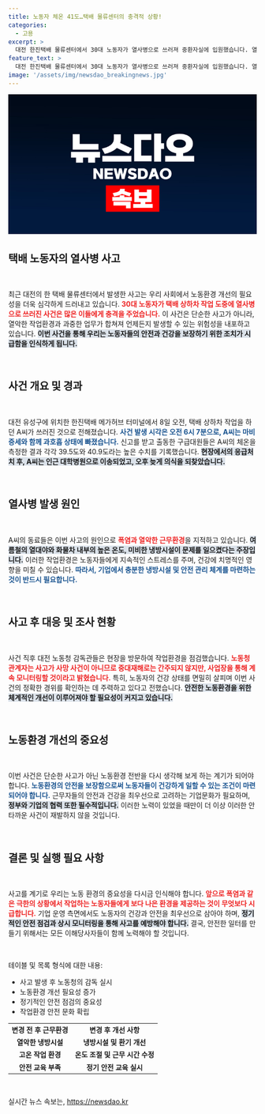 ```yaml
---
title: 노동자 체온 41도…택배 물류센터의 충격적 상황!
categories:
  - 고용
excerpt: >
  대전 한진택배 물류센터에서 30대 노동자가 열사병으로 쓰러져 중환자실에 입원했습니다. 열악한 작업 환경과 극심한 더위 속에서 발생한 이번 사고의 전말이 주목받고 있습니다.
feature_text: >
  대전 한진택배 물류센터에서 30대 노동자가 열사병으로 쓰러져 중환자실에 입원했습니다. 열악한 작업 환경과 극심한 더위 속에서 발생한 이번 사고의 전말이 주목받고 있습니다.
image: '/assets/img/newsdao_breakingnews.jpg'
---
```


<p><img src="/assets/img/newsdao_breakingnews.jpg" alt="flaretime 속보" /></p>

<h2 data-ke-size="size26">택배 노동자의 열사병 사고</h2>

<p data-ke-size="size16">&nbsp;</p>

<p>최근 대전의 한 택배 물류센터에서 발생한 사고는 우리 사회에서 노동환경 개선의 필요성을 더욱 심각하게 드러내고 있습니다. <b><span style="color: #ee2323;">30대 노동자가 택배 상하차 작업 도중에 열사병으로 쓰러진 사건은 많은 이들에게 충격을 주었습니다.</span></b> 이 사건은 단순한 사고가 아니라, 열악한 작업환경과 과중한 업무가 합쳐져 언제든지 발생할 수 있는 위험성을 내포하고 있습니다. <b><span style="background-color: #21538527;">이번 사건을 통해 우리는 노동자들의 안전과 건강을 보장하기 위한 조치가 시급함을 인식하게 됩니다.</span></b></p>

<p data-ke-size="size16">&nbsp;</p>

<h2 data-ke-size="size26">사건 개요 및 경과</h2>

<p data-ke-size="size16">&nbsp;</p>

<p>대전 유성구에 위치한 한진택배 메가허브 터미널에서 8일 오전, 택배 상하차 작업을 하던 A씨가 쓰러진 것으로 전해졌습니다. <b><span style="color: #1a5490;">사건 발생 시각은 오전 6시 7분으로, A씨는 마비 증세와 함께 과호흡 상태에 빠졌습니다.</span></b> 신고를 받고 출동한 구급대원들은 A씨의 체온을 측정한 결과 각각 39.5도와 40.9도라는 높은 수치를 기록했습니다. <b><span style="background-color: #21538527;">현장에서의 응급처치 후, A씨는 인근 대학병원으로 이송되었고, 오후 늦게 의식을 되찾았습니다.</span></b></p>

<p data-ke-size="size16">&nbsp;</p>

<h2 data-ke-size="size26">열사병 발생 원인</h2>

<p data-ke-size="size16">&nbsp;</p>

<p>A씨의 동료들은 이번 사고의 원인으로 <b><span style="color: #ee2323;">폭염과 열악한 근무환경</span></b>을 지적하고 있습니다. <b><span style="background-color: #21538527;">여름철의 열대야와 화물차 내부의 높은 온도, 미비한 냉방시설이 문제를 일으켰다는 주장입니다.</span></b> 이러한 작업환경은 노동자들에게 지속적인 스트레스를 주며, 건강에 치명적인 영향을 미칠 수 있습니다. <b><span style="color: #1a5490;">따라서, 기업에서 충분한 냉방시설 및 안전 관리 체계를 마련하는 것이 반드시 필요합니다.</span></b></p>

<p data-ke-size="size16">&nbsp;</p>

<h2 data-ke-size="size26">사고 후 대응 및 조사 현황</h2>

<p data-ke-size="size16">&nbsp;</p>

<p>사건 직후 대전 노동청 감독관들은 현장을 방문하여 작업환경을 점검했습니다. <b><span style="color: #ee2323;">노동청 관계자는 사고가 사망 사건이 아니므로 중대재해로는 간주되지 않지만, 사업장을 통해 계속 모니터링할 것이라고 밝혔습니다.</span></b> 특히, 노동자의 건강 상태를 면밀히 살피며 이번 사건의 정확한 경위를 확인하는 데 주력하고 있다고 전했습니다. <b><span style="background-color: #21538527;">안전한 노동환경을 위한 체계적인 개선이 이루어져야 할 필요성이 커지고 있습니다.</span></b></p>

<p data-ke-size="size16">&nbsp;</p>

<h2 data-ke-size="size26">노동환경 개선의 중요성</h2>

<p data-ke-size="size16">&nbsp;</p>

<p>이번 사건은 단순한 사고가 아닌 노동환경 전반을 다시 생각해 보게 하는 계기가 되어야 합니다. <b><span style="color: #1a5490;">노동환경의 안전을 보장함으로써 노동자들이 건강하게 일할 수 있는 조건이 마련되어야 합니다.</span></b> 근무자들의 안전과 건강을 최우선으로 고려하는 기업문화가 필요하며, <b><span style="background-color: #21538527;">정부와 기업의 협력 또한 필수적입니다.</span></b> 이러한 노력이 있었을 때만이 더 이상 이러한 안타까운 사건이 재발하지 않을 것입니다.</p>

<p data-ke-size="size16">&nbsp;</p>

<h2 data-ke-size="size26">결론 및 실행 필요 사항</h2>

<p data-ke-size="size16">&nbsp;</p>

<p>사고를 계기로 우리는 노동 환경의 중요성을 다시금 인식해야 합니다. <b><span style="color: #ee2323;">앞으로 폭염과 같은 극한의 상황에서 작업하는 노동자들에게 보다 나은 환경을 제공하는 것이 무엇보다 시급합니다.</span></b> 기업 운영 측면에서도 노동자의 건강과 안전을 최우선으로 삼아야 하며, <b><span style="background-color: #21538527;">정기적인 안전 점검과 상시 모니터링을 통해 사고를 예방해야 합니다.</span></b> 결국, 안전한 일터를 만들기 위해서는 모든 이해당사자들이 함께 노력해야 할 것입니다.</p>

<p data-ke-size="size16">&nbsp;</p>

<p>테이블 및 목록 형식에 대한 내용:</p>

<ul>
<li>사고 발생 후 노동청의 감독 실시</li>
<li>노동환경 개선 필요성 증가</li>
<li>정기적인 안전 점검의 중요성</li>
<li>작업환경 안전 문화 확립</li>
</ul>

<table>
<tr>
<td style="text-align: center; height: 17px;"><b>변경 전 후 근무환경</b></td>
<td style="text-align: center; height: 17px;"><b>변경 후 개선 사항</b></td>
</tr>
<tr>
<td style="text-align: center; height: 17px;"><b>열악한 냉방시설</b></td>
<td style="text-align: center; height: 17px;"><b>냉방시설 및 환기 개선</b></td>
</tr>
<tr>
<td style="text-align: center; height: 17px;"><b>고온 작업 환경</b></td>
<td style="text-align: center; height: 17px;"><b>온도 조절 및 근무 시간 수정</b></td>
</tr>
<tr>
<td style="text-align: center; height: 17px;"><b>안전 교육 부족</b></td>
<td style="text-align: center; height: 17px;"><b>정기 안전 교육 실시</b></td>
</tr>
</table>

<p data-ke-size="size16">&nbsp;</p>
실시간 뉴스 속보는, <a href="https://newsdao.kr" rel="dofollow">https://newsdao.kr</a>


